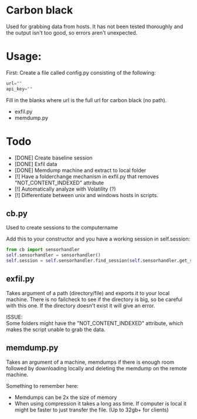 # Carbon black
Used for grabbing data from hosts. It has not been tested thoroughly and the output isn't too good, so errors aren't unexpected.

# Usage:
First: Create a file called config.py consisting of the following:<br>

```python
url=""
api_key=""
```
Fill in the blanks where url is the full url for carbon black (no path).

* exfil.py <path> <computername>
* memdump.py <computername>

# Todo
* [DONE] Create baseline session
* [DONE] Exfil data 
* [DONE] Memdump machine and extract to local folder
* [!] Have a folderchange mechanism in exfil.py that removes "NOT\_CONTENT\_INDEXED" attribute
* [!] Automatically analyze with Volatility (?)
* [!] Differentiate between unix and windows hosts in scripts.

## cb.py
Used to create sessions to the computername<br>

Add this to your constructor and you have a working session in self.session:<br>

```python
from cb import sensorhandler
self.sensorhandler = sensorhandler()
self.session = self.sensorhandler.find_session(self.sensorhandler.get_sensordata(computername))
```

## exfil.py 
Takes argument of a path (directory/file) and exports it to your local machine. There is no failcheck to see if the directory is big, so be careful with this one. If the directory doesn't exist it will give an error.

ISSUE:<br>
Some folders might have the "NOT_CONTENT_INDEXED" attribute, which makes the script unable to grab the data.

## memdump.py
Takes an argument of a machine, memdumps if there is enough room followed by downloading locally and deleting the memdump on the remote machine.<br>

Something to remember here:<br>
* Memdumps can be 2x the size of memory
* When using compression it takes a long ass time. If computer is local it might be faster to just transfer the file. (Up to 32gb+ for clients)
